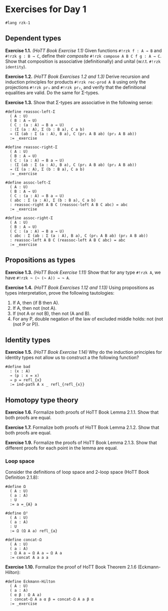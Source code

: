 # Exercises for Day 1

```rzk
#lang rzk-1
```

## Dependent types

**Exercise 1.1.** _(HoTT Book Exercise 1.1)_
Given functions `#!rzk f : A → B` and `#!rzk g : B → C`,
define their _composite_ `#!rzk compose A B C f g : A → C`.
Show that composition is associative (definitionally)
and unital (w.r.t. `#!rzk identity`).

**Exercise 1.2.** _(HoTT Book Exercises 1.2 and 1.3)_
Derive recursion and induction principles for products `#!rzk rec-prod A B`
using only the projections `#!rzk pr₁` and `#!rzk pr₂`,
and verify that the definitional equalities are valid.
Do the same for Σ-types.

**Exercise 1.3.**
Show that Σ-types are associative in the following sense:

```rzk
#define reassoc-left-Σ
  ( A : U)
  ( B : A → U)
  ( C : (a : A) → B a → U)
  : (Σ (a : A), Σ (b : B a), C a b)
  → (Σ (ab : Σ (a : A), B a), C (pr₁ A B ab) (pr₂ A B ab))
  := _exercise

#define reassoc-right-Σ
  ( A : U)
  ( B : A → U)
  ( C : (a : A) → B a → U)
  : (Σ (ab : Σ (a : A), B a), C (pr₁ A B ab) (pr₂ A B ab))
  → (Σ (a : A), Σ (b : B a), C a b)
  := _exercise

#define assoc-left-Σ
  ( A : U)
  ( B : A → U)
  ( C : (a : A) → B a → U)
  ( abc : Σ (a : A), Σ (b : B a), C a b)
  : reassoc-right A B C (reassoc-left A B C abc) = abc
  := _exercise

#define assoc-right-Σ
  ( A : U)
  ( B : A → U)
  ( C : (a : A) → B a → U)
  ( abc : Σ (ab : Σ (a : A), B a), C (pr₁ A B ab) (pr₂ A B ab))
  : reassoc-left A B C (reassoc-left A B C abc) = abc
  := _exercise
```

## Propositions as types

**Exercise 1.3.** _(HoTT Book Exercise 1.11)_
Show that for any type `#!rzk A`, we have `#!rzk ¬ (¬ (¬ A)) → ¬ A`.

**Exercise 1.4.** _(HoTT Book Exercises 1.12 and 1.13)_
Using propositions as types interpretation, prove the following tautologies:

1. If A, then (if B then A).
2. If A, then not (not A).
3. If (not A or not B), then not (A and B).
4. For any P, double negation of the law of excluded middle holds: not (not (not P or P)).

## Identity types

**Exercise 1.5.** _(HoTT Book Exercise 1.14)_
Why do the induction principles for identity types not allow us to construct a
the following function?

```{unchecked .rzk}
#define bad
  : (x : A)
  → (p : x = x)
  → p = refl_{x}
  := ind-path A x _ refl_{refl_{x}}
```

## Homotopy type theory

**Exercise 1.6.**
Formalize both proofs of HoTT Book Lemma 2.1.1.
Show that both proofs are equal.

**Exercise 1.7.**
Formalize both proofs of HoTT Book Lemma 2.1.2.
Show that both proofs are equal.

**Exercise 1.9.**
Formalize the proofs of HoTT Book Lemma 2.1.3.
Show that different proofs for each point in the lemma are equal.

### Loop space

Consider the definitions of loop space and 2-loop space (HoTT Book Definition 2.1.8):

```rzk
#define Ω
  ( A : U)
  ( a : A)
  : U
  := a =_{A} a

#define Ω²
  ( A : U)
  ( a : A)
  : U
  := Ω (Ω A a) refl_{a}

#define concat-Ω
  ( A : U)
  ( a : A)
  : Ω A a → Ω A a → Ω A a
  := concat A a a a
```

**Exercise 1.10.**
Formalize the proof of HoTT Book Theorem 2.1.6 (Eckmann-Hilton):

```rzk
#define Eckmann-Hilton
  ( A : U)
  ( a : A)
  ( α β : Ω A a)
  : concat-Ω A a α β = concat-Ω A a β α
  := _exercise
```
